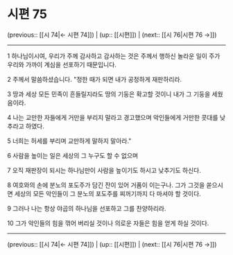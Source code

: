 # 시편 75

(previous:: [[시 74|← 시편 74]]) | (up:: [[시편]]) | (next:: [[시 76|시편 76 →]])

***




1 
하나님이시여, 우리가 주께 감사하고 감사하는 것은 주께서 행하신 놀라운 일이 주가 우리와 가까이 계심을 선포하기 때문입니다. 



2 
주께서 말씀하셨습니다. "정한 때가 되면 내가 공정하게 재판하리라. 



3 
땅과 세상 모든 민족이 흔들릴지라도 땅의 기둥은 확고할 것이니 내가 그 기둥을 세웠음이라. 



4 
나는 교만한 자들에게 거만을 부리지 말라고 경고했으며 악인들에게 거만한 콧대를 낮추라고 하였다. 



5 
너희는 허세를 부리며 교만하게 말하지 말아라." 



6 
사람을 높이는 일은 세상의 그 누구도 할 수 없으며 



7 
오직 재판장이 되시는 하나님만이 사람을 높이기도 하시고 낮추기도 하신다. 



8 
여호와의 손에 분노의 포도주가 담긴 잔이 있어 거품이 이는구나. 그가 그것을 쏟으시면 세상의 모든 악인들이 그 분노의 포도주를 찌꺼기까지 다 마셔야 할 것이다. 



9 
그러나 나는 항상 야곱의 하나님을 선포하고 그를 찬양하리라. 



10 
그가 악인들의 힘을 꺾어 버리실 것이나 의로운 자들은 힘을 얻게 하실 것이다.

***

(previous:: [[시 74|← 시편 74]]) | (up:: [[시편]]) | (next:: [[시 76|시편 76 →]])
